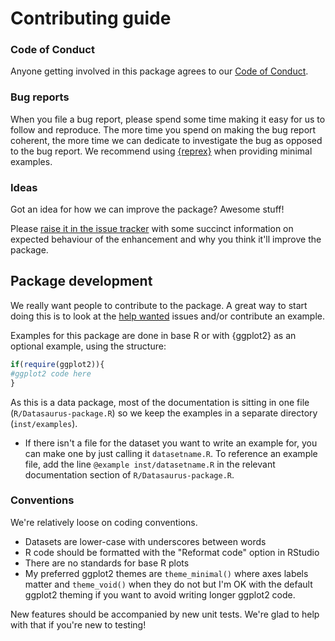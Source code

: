 # Contributing guide

### Code of Conduct
Anyone getting involved in this package agrees to our [Code of Conduct](CONDUCT.md).

### Bug reports
When you file a bug report, please spend some time making it easy for us to follow and reproduce. The more time you spend on making the bug report coherent, the more time we can dedicate to investigate the bug as opposed to the bug report. We recommend using [{reprex}](https://reprex.tidyverse.org/) when providing minimal examples.

### Ideas
Got an idea for how we can improve the package? Awesome stuff!

Please [raise it in the issue tracker](issues) with some succinct information on expected behaviour of the enhancement and why you think it'll improve the package.

## Package development
We really want people to contribute to the package. A great way to start doing this is to look at the [help wanted](https://github.com/jumpingrivers/datasauRus/issues?q=is%3Aissue+is%3Aopen+label%3A%22help+wanted+%3Araised_hand%3A%22) issues and/or contribute an example.

Examples for this package are done in base R or with {ggplot2} as an optional example, using the structure:

```r
if(require(ggplot2)){
#ggplot2 code here
}
```

As this is a data package, most of the documentation is sitting in one file (`R/Datasaurus-package.R`) so we keep the examples in a separate directory (`inst/examples`). 

- If there isn't a file for the dataset you want to write an example for, you can make one by just calling it `datasetname.R`. To reference an example file, add the line `@example inst/datasetname.R` in the relevant documentation section of `R/Datasaurus-package.R`.

### Conventions
We're relatively loose on coding conventions. 

- Datasets are lower-case with underscores between words
- R code should be formatted with the "Reformat code" option in RStudio
- There are no standards for base R plots
- My preferred ggplot2 themes are `theme_minimal()` where axes labels matter and `theme_void()` when they do not but I'm OK with the default ggplot2 theming if you want to avoid writing longer ggplot2 code.

New features should be accompanied by new unit tests. We're glad to help with that if you're new to testing!
